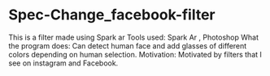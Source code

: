 # Spec-Change_facebook-filter
This is a filter made using Spark ar
Tools used: Spark Ar , Photoshop
What the program does: Can detect human face and add glasses of different colors depending on human selection.
Motivation: Motivated by filters that I see on instagram and Facebook.

